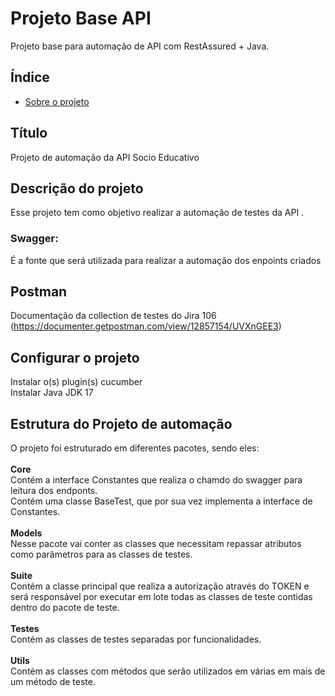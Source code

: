 # Projeto Base API

Projeto base para automação de API com RestAssured + Java.
## Índice

- [Sobre o projeto](#sobre-o-projeto)

## Título

Projeto de automação da API Socio Educativo

## Descrição do projeto

Esse projeto tem como objetivo realizar a automação de testes da API .

### Swagger:

É a fonte que será utilizada para realizar a automação dos enpoints criados <br>


## Postman

Documentação da collection de testes do Jira 106 (https://documenter.getpostman.com/view/12857154/UVXnGEE3)

## Configurar o projeto

Instalar o(s) plugin(s) cucumber <br>
Instalar Java JDK 17


## Estrutura do Projeto de automação

O projeto foi estruturado em diferentes pacotes, sendo eles: <br>  
**Core**<br>
Contém a interface Constantes que realiza o chamdo do swagger para leitura dos endponts.
<br>
Contém uma classe BaseTest, que por sua vez implementa a interface de Constantes.
<br><br>
**Models**<br>
Nesse pacote vai conter as classes que necessitam repassar atributos como parâmetros para as classes de testes.
<br><br>
**Suite**<br>
Contém a classe principal que realiza a autorização através do TOKEN e será responsável por executar em lote todas as classes de teste contidas dentro do pacote de teste.
<br><br>
**Testes**<br>
Contém as classes de testes separadas por funcionalidades.
<br><br>
**Utils**<br>
Contém as classes com métodos que serão utilizados em várias em mais de um método de teste.
